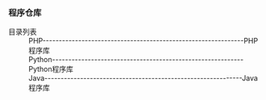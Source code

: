 <h3>程序仓库</h3>

<dl>
	<dt>目录列表</dt>
	<dd>PHP--------------------------------------------------------------PHP程序库</dd>
	<dd>Python-----------------------------------------------------------Python程序库</dd>
	<dd>Java-------------------------------------------------------------Java程序库</dd>
</dl>
